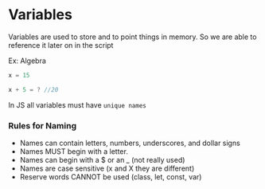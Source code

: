# Variables

Variables are used to store and to point things in memory. So we are able to reference it later on in the script

Ex: Algebra

``` js
x = 15

x + 5 = ? //20

```
In JS all variables must have `unique names`

### Rules for Naming
- Names can contain letters, numbers, underscores, and dollar signs
- Names MUST begin with a letter.
- Names can begin with a $ or an _ (not really used)
- Names are case sensitive (x and X they are different)
- Reserve words CANNOT be used (class, let, const, var)



